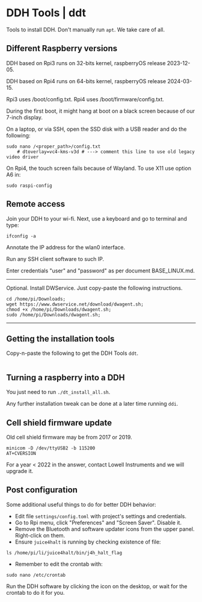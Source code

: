 # DDH Tools | ddt

Tools to install DDH. Don't manually run ```apt```. We take care of all.


## Different Raspberry versions

DDH based on Rpi3 runs on 32-bits kernel, raspberryOS release 2023-12-05. 

DDH based on Rpi4 runs on 64-bits kernel, raspberryOS release 2024-03-15. 

Rpi3 uses /boot/config.txt. Rpi4 uses /boot/firmware/config.txt.

During the first boot, it might hang at boot on a black screen because of our 7-inch display.

On a laptop, or via SSH, open the SSD disk with a USB reader and do the following:

```console
sudo nano /<proper_path>/config.txt
    # dtoverlay=vc4-kms-v3d # ---> comment this line to use old legacy video driver
```

On Rpi4, the touch screen fails because of Wayland. To use X11 use option A6 in:

```console
sudo raspi-config
```


## Remote access

Join your DDH to your wi-fi. Next, use a keyboard and go to terminal and type:

```console
ifconfig -a    
```

Annotate the IP address for the wlan0 interface. 

Run any SSH client software to such IP.

Enter credentials "user" and "password" as per document BASE_LINUX.md.

---
Optional. Install DWService. Just copy-paste the following instructions.

```console
cd /home/pi/Downloads;
wget https://www.dwservice.net/download/dwagent.sh;
chmod +x /home/pi/Downloads/dwagent.sh;
sudo /home/pi/Downloads/dwagent.sh;
```
---


## Getting the installation tools

Copy-n-paste the following to get the DDH Tools ``ddt``.

```console

```

## Turning a raspberry into a DDH

You just need to run ``./dt_install_all.sh``. 

Any further installation tweak can be done at a later time running ``ddi``.


## Cell shield firmware update

Old cell shield firmware may be from 2017 or 2019.

```console
minicom -D /dev/ttyUSB2 -b 115200
AT+CVERSION
```

For a year < 2022 in the answer, contact Lowell Instruments and we will upgrade it.


## Post configuration

Some additional useful things to do for better DDH behavior:

- Edit file ```settings/config.toml``` with project's settings and credentials.
- Go to Rpi menu, click "Preferences" and "Screen Saver". Disable it.
- Remove the Bluetooth and software updater icons from the upper panel. Right-click on them.
- Ensure ``juice4halt`` is running by checking existence of file:

``` console
ls /home/pi/li/juice4halt/bin/j4h_halt_flag
```

- Remember to edit the crontab with:

``` console
sudo nano /etc/crontab
```
  
Run the DDH software by clicking the icon on the desktop, or wait for the crontab to do it for you.
